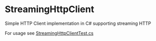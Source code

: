 # StreamingHttpClient
Simple HTTP Client implementation in C# supporting streaming HTTP

For usage see [StreamingHttpClientTest.cs](https://github.com/dashsoftaps/StreamingHttpClient/blob/master/StreamingHttpClient/StreamingHttpClientTest.cs)

